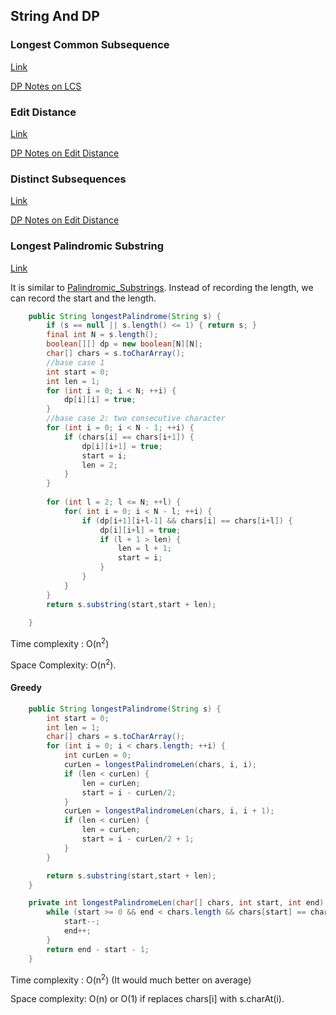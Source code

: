 ## String And DP

### Longest Common Subsequence 

[Link](https://leetcode.com/problems/longest-common-subsequence/)

[DP Notes on LCS](../DP/00.Dynamic_Programming.md)

### Edit Distance

[Link](https://leetcode.com/problems/edit-distance/)

[DP Notes on Edit Distance](../DP/15.Edit_Distance.md)

### Distinct Subsequences

[Link](https://leetcode.com/problems/distinct-subsequences/)

[DP Notes on Edit Distance](../DP/20.Distinct_Subsequences.md)

### Longest Palindromic Substring

[Link](https://leetcode.com/problems/longest-palindromic-substring/)

It is similar to [Palindromic_Substrings](../DP/13.Palindromic_Substrings.md). Instead of recording the length, we can record the start and the length.

```java
    public String longestPalindrome(String s) {
        if (s == null || s.length() <= 1) { return s; }
        final int N = s.length();
        boolean[][] dp = new boolean[N][N];
        char[] chars = s.toCharArray();
        //base case 1
        int start = 0;
        int len = 1;
        for (int i = 0; i < N; ++i) {
            dp[i][i] = true;
        }
        //base case 2: two consecutive character
        for (int i = 0; i < N - 1; ++i) {
            if (chars[i] == chars[i+1]) {
                dp[i][i+1] = true;
                start = i;
                len = 2;
            }
        }
        
        for (int l = 2; l <= N; ++l) {
            for( int i = 0; i < N - l; ++i) {
                if (dp[i+1][i+l-1] && chars[i] == chars[i+l]) {
                    dp[i][i+l] = true;
                    if (l + 1 > len) {
                        len = l + 1;
                        start = i;
                    }
                }
            }
        }
        return s.substring(start,start + len);
        
    }
```

Time complexity : O(n<sup>2</sup>) 

Space Complexity:  O(n<sup>2</sup>).

#### Greedy

```java
    public String longestPalindrome(String s) {
        int start = 0;
        int len = 1;
        char[] chars = s.toCharArray();
        for (int i = 0; i < chars.length; ++i) {
            int curLen = 0;
            curLen = longestPalindromeLen(chars, i, i);
            if (len < curLen) {
                len = curLen;
                start = i - curLen/2;
            }
            curLen = longestPalindromeLen(chars, i, i + 1);
            if (len < curLen) {
                len = curLen;
                start = i - curLen/2 + 1;
            }
        }

        return s.substring(start,start + len);
    }

    private int longestPalindromeLen(char[] chars, int start, int end) {
        while (start >= 0 && end < chars.length && chars[start] == chars[end]) {
            start--;
            end++;
        }
        return end - start - 1;
    }
```

Time complexity : O(n<sup>2</sup>)  (It would much better on average)

Space complexity: O(n) or O(1) if replaces chars[i] with s.charAt(i).

